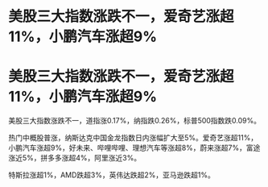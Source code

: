 # 美股三大指数涨跌不一，爱奇艺涨超11%，小鹏汽车涨超9%

# 美股三大指数涨跌不一，爱奇艺涨超11%，小鹏汽车涨超9%

美股三大指数涨跌不一，道指涨0.17%，纳指跌0.26%，标普500指数跌0.09%。

热门中概股普涨，纳斯达克中国金龙指数日内涨幅扩大至5%。爱奇艺涨超11%，小鹏汽车涨超9%，好未来、哔哩哔哩、理想汽车等涨超8%，蔚来涨超7%，富途涨近5%，拼多多涨超4%，阿里涨近3%。

特斯拉涨超1%，AMD跌超3%，英伟达跌超2%，亚马逊跌超1%。

